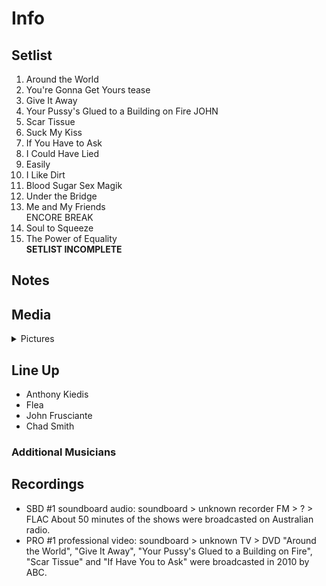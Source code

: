 # Info

## Setlist

1. Around the World
2. You're Gonna Get Yours tease
3. Give It Away
4. Your Pussy's Glued to a Building on Fire JOHN
5. Scar Tissue
6. Suck My Kiss
7. If You Have to Ask
8. I Could Have Lied
9. Easily
10. I Like Dirt
11. Blood Sugar Sex Magik
12. Under the Bridge
13. Me and My Friends
<br>ENCORE BREAK
14. Soul to Squeeze
15. The Power of Equality
<br>**SETLIST INCOMPLETE**

## Notes

## Media 

<details>
  <summary>Pictures</summary>
  <!--<img alt="Setlist" title="Setlist" src="_.jpg" height="200" />
  <img alt="Clipping" title="Clipping" src="_.jpg" height="200" />
  <img alt="Flyer" title="Flyer" src="_.jpg" height="200" />-->
</details>

## Line Up

* Anthony Kiedis
* Flea
* John Frusciante
* Chad Smith

### Additional Musicians

## Recordings

* SBD #1 soundboard audio: soundboard > unknown recorder FM > ? > FLAC About 50 minutes of the shows were broadcasted on Australian radio.  
* PRO #1 professional video: soundboard > unknown TV > DVD "Around the World", "Give It Away", "Your Pussy's Glued to a Building on Fire", "Scar Tissue" and "If Have You to Ask" were broadcasted in 2010 by ABC.
